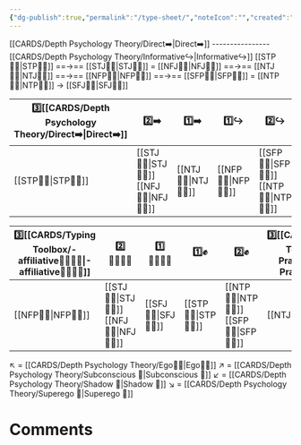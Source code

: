 ```yaml
---
{"dg-publish":true,"permalink":"/type-sheet/","noteIcon":"","created":"2023-04-19T21:35:37.710+02:00","updated":"2023-04-21T13:26:07.966+02:00"}
---
```



[[CARDS/Depth Psychology Theory/Direct➡️\|Direct➡️]] ----------------[[CARDS/Depth Psychology Theory/Informative↪️\|Informative↪️]]
[[STP👨‍🔧\|STP👨‍🔧]] ==→== [[STJ👮‍♀️\|STJ👮‍♀️]] = [[NFJ👩‍🚒\|NFJ👩‍🚒]] ==→== [[NTJ👩‍✈️\|NTJ👩‍✈️]] ==→== [[NFP👩‍🔬\|NFP👩‍🔬]] ==→== [[SFP👨‍🎨\|SFP👨‍🎨]] = [[NTP👨‍🚀\|NTP👨‍🚀]] → [[SFJ👩‍⚕️\|SFJ👩‍⚕️]]

|3️⃣[[CARDS/Depth Psychology Theory/Direct➡️\|Direct➡️]] |    2️⃣➡️    |   1️⃣➡️   |    1️⃣↪️    |  2️⃣↪️  | 3️⃣[[CARDS/Depth Psychology Theory/Informative↪️\|Informative↪️]]|
| --------- | ----------- | ----------- | ------- | ------- | ----- |
| [[STP👨‍🔧\|STP👨‍🔧]]      | [[STJ👮‍♀️\|STJ👮‍♀️]]    [[NFJ👩‍🚒\|NFJ👩‍🚒]] | [[NTJ👩‍✈️\|NTJ👩‍✈️]]          | [[NFP👩‍🔬\|NFP👩‍🔬]] | [[SFP👨‍🎨\|SFP👨‍🎨]]    [[NTP👨‍🚀\|NTP👨‍🚀]] |   [[SFJ👩‍⚕️\|SFJ👩‍⚕️]]                 |


|3️⃣[[CARDS/Typing Toolbox/-affiliative👨‍👩‍👧‍👦\|-affiliative👨‍👩‍👧‍👦]] |    2️⃣👨‍👩‍👧‍👦   |   1️⃣👨‍👩‍👧‍👦   |    1️⃣✊    |  2️⃣✊  | 3️⃣[[CARDS/Typing Toolbox/-Pragmatic✊\|-Pragmatic✊]]|
| --------- | ----------- | ----------- | ------- | ------- | ----- |
| [[NFP👩‍🔬\|NFP👩‍🔬]]      | [[STJ👮‍♀️\|STJ👮‍♀️]]    [[NFJ👩‍🚒\|NFJ👩‍🚒]] | [[SFJ👩‍⚕️\|SFJ👩‍⚕️]]          | [[STP👨‍🔧\|STP👨‍🔧]] | [[NTP👨‍🚀\|NTP👨‍🚀]]    [[SFP👨‍🎨\|SFP👨‍🎨]] |   [[NTJ👩‍✈️\|NTJ👩‍✈️]]                 |

↖️ = [[CARDS/Depth Psychology Theory/Ego🙋‍♂️\|Ego🙋‍♂️]] 
↗️ = [[CARDS/Depth Psychology Theory/Subconscious 🤸\|Subconscious 🤸]] 
↙️ = [[CARDS/Depth Psychology Theory/Shadow 👤\|Shadow 👤]] 
↘️ = [[CARDS/Depth Psychology Theory/Superego 👹\|Superego 👹]] 




# Comments 
<script src="https://utteranc.es/client.js"
        repo="Heart4sides/Comment_Section"
        issue-term="pathname"
        theme="gruvbox-dark"
        crossorigin="anonymous"
        async>
</script>